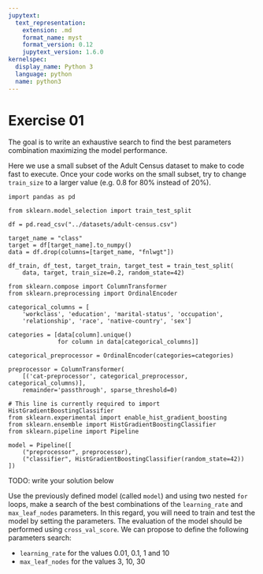 ```yaml
---
jupytext:
  text_representation:
    extension: .md
    format_name: myst
    format_version: 0.12
    jupytext_version: 1.6.0
kernelspec:
  display_name: Python 3
  language: python
  name: python3
---
```


#  Exercise 01

The goal is to write an exhaustive search to find the best parameters
combination maximizing the model performance.

Here we use a small subset of the Adult Census dataset to make to code
fast to execute. Once your code works on the small subset, try to
change `train_size` to a larger value (e.g. 0.8 for 80% instead of
20%).

```{code-cell}
import pandas as pd

from sklearn.model_selection import train_test_split

df = pd.read_csv("../datasets/adult-census.csv")

target_name = "class"
target = df[target_name].to_numpy()
data = df.drop(columns=[target_name, "fnlwgt"])

df_train, df_test, target_train, target_test = train_test_split(
    data, target, train_size=0.2, random_state=42)

from sklearn.compose import ColumnTransformer
from sklearn.preprocessing import OrdinalEncoder

categorical_columns = [
    'workclass', 'education', 'marital-status', 'occupation',
    'relationship', 'race', 'native-country', 'sex']

categories = [data[column].unique()
              for column in data[categorical_columns]]

categorical_preprocessor = OrdinalEncoder(categories=categories)

preprocessor = ColumnTransformer(
    [('cat-preprocessor', categorical_preprocessor, categorical_columns)],
    remainder='passthrough', sparse_threshold=0)

# This line is currently required to import HistGradientBoostingClassifier
from sklearn.experimental import enable_hist_gradient_boosting
from sklearn.ensemble import HistGradientBoostingClassifier
from sklearn.pipeline import Pipeline

model = Pipeline([
    ("preprocessor", preprocessor),
    ("classifier", HistGradientBoostingClassifier(random_state=42))
])
```

TODO: write your solution below

Use the previously defined model (called `model`) and using two nested `for`
loops, make a search of the best combinations of the `learning_rate` and
`max_leaf_nodes` parameters. In this regard, you will need to train and test
the model by setting the parameters. The evaluation of the model should be
performed using `cross_val_score`. We can propose to define the following
parameters search:
- `learning_rate` for the values 0.01, 0.1, 1 and 10
- `max_leaf_nodes` for the values 3, 10, 30

```{code-cell}

```
